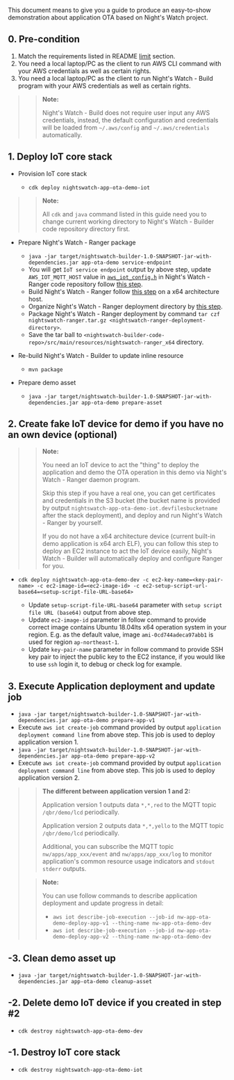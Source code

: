 This document means to give you a guide to produce an easy-to-show demonstration about application OTA based on Night's Watch project.

## 0. Pre-condition

1. Match the requirements listed in README [limit](http://git.awsrun.com/rp/nightswatch-builder#limit) section.
2. You need a local laptop/PC as the client to run AWS CLI command with your AWS credentials as well as certain rights.
3. You need a local laptop/PC as the client to run Night's Watch - Build program with your AWS credentials as well as certain rights.

>>**Note:**
>>
>> Night's Watch - Build does not require user input any AWS credentials, instead, the default configuration and credentials will be loaded from ``~/.aws/config`` and ``~/.aws/credentials`` automatically.

## 1. Deploy IoT core stack

- Provision IoT core stack

    - ``cdk deploy nightswatch-app-ota-demo-iot``

>>**Note:**
>>
>> All `cdk` and `java` command listed in this guide need you to change current working directory to Night's Watch - Builder code repository directory first.

- Prepare Night's Watch - Ranger package

    - ``java -jar target/nightswatch-builder-1.0-SNAPSHOT-jar-with-dependencies.jar app-ota-demo service-endpoint``
    - You will get `IoT service endpoint` output by above step, update `AWS_IOT_MQTT_HOST` value in [`aws_iot_config.h`](http://git.awsrun.com/rp/nightswatch-ranger/blob/master/aws_iot_config.h#L15) in Night's Watch - Ranger code repository follow [this step](http://git.awsrun.com/rp/nightswatch-ranger#device-client-parameter-configuration).
    - Build Night's Watch - Ranger follow [this step](http://git.awsrun.com/rp/nightswatch-ranger#basic) on a x64 architecture host.
    - Organize Night's Watch - Ranger deployment directory by [this step](http://git.awsrun.com/rp/nightswatch-ranger#deployment-directory-structure).
    - Package Night's Watch - Ranger deployment by command ``tar czf nightswatch-ranger.tar.gz <nightswatch-ranger-deployment-directory>``.
    - Save the tar ball to `<nightswatch-builder-code-repo>/src/main/resources/nightswatch-ranger_x64` directory.

- Re-build Night's Watch - Builder to update inline resource

    - ``mvn package``

- Prepare demo asset

    - ``java -jar target/nightswatch-builder-1.0-SNAPSHOT-jar-with-dependencies.jar app-ota-demo prepare-asset``

## 2. Create fake IoT device for demo if you have no an own device (optional)

>>**Note:**
>>
>> You need an IoT device to act the "thing" to deploy the application and demo the OTA operation in this demo via Night's Watch - Ranger daemon program.
>>
>> Skip this step if you have a real one, you can get certificates and credentials in the S3 bucket (the bucket name is provided by output `nightswatch-app-ota-demo-iot.devfilesbucketname` after the stack deployment), and deploy and run Night's Watch - Ranger by yourself.
>>
>> If you do not have a x64 architecture device (current built-in demo application is x64 arch ELF), you can follow this step to deploy an EC2 instance to act the IoT device easily, Night's Watch - Builder will automatically deploy and configure Ranger for you.

- `cdk deploy nightswatch-app-ota-demo-dev -c ec2-key-name=<key-pair-name> -c ec2-image-id=<ec2-image-id> -c ec2-setup-script-url-base64=<setup-script-file-URL-base64>`

    - Update `setup-script-file-URL-base64` parameter with `setup script file URL (base64)` output from above step.
    - Update `ec2-image-id` parameter in follow command to provide correct image contains Ubuntu 18.04lts x64 operation system in your region. E.g. as the default value, image `ami-0cd744adeca97abb1` is used for region `ap-northeast-1`.
    - Update `key-pair-name` parameter in follow command to provide SSH key pair to inject the public key to the EC2 instance, if you would like to use `ssh` login it, to debug or check log for example.

## 3. Execute Application deployment and update job

- ``java -jar target/nightswatch-builder-1.0-SNAPSHOT-jar-with-dependencies.jar app-ota-demo prepare-app-v1``
- Execute ``aws iot create-job`` command provided by output `application deployment command line` from above step. This job is used to deploy application version 1.
- ``java -jar target/nightswatch-builder-1.0-SNAPSHOT-jar-with-dependencies.jar app-ota-demo prepare-app-v2``
- Execute ``aws iot create-job`` command provided by output `application deployment command line` from above step. This job is used to deploy application version 2.

>>**The different between application version 1 and 2:**
>>
>> Application version 1 outputs data `*,*,red` to the MQTT topic `/qbr/demo/lcd` periodically.
>>
>> Application version 2 outputs data `*,*,yello` to the MQTT topic `/qbr/demo/lcd` periodically.
>>
>> Additional, you can subscribe the MQTT topic `nw/apps/app_xxx/event` and `nw/apps/app_xxx/log` to monitor application's common resource usage indicators and `stdout` `stderr` outputs.
>
>>**Note:**
>>
>> You can use follow commands to describe application deployment and update progress in detail:
>> - ``aws iot describe-job-execution --job-id nw-app-ota-demo-deploy-app-v1 --thing-name nw-app-ota-demo-dev``
>> - ``aws iot describe-job-execution --job-id nw-app-ota-demo-deploy-app-v2 --thing-name nw-app-ota-demo-dev``

## -3. Clean demo asset up

- ``java -jar target/nightswatch-builder-1.0-SNAPSHOT-jar-with-dependencies.jar app-ota-demo cleanup-asset``

## -2. Delete demo IoT device if you created in step \#2

- ``cdk destroy nightswatch-app-ota-demo-dev``

## -1. Destroy IoT core stack

- ``cdk destroy nightswatch-app-ota-demo-iot``
